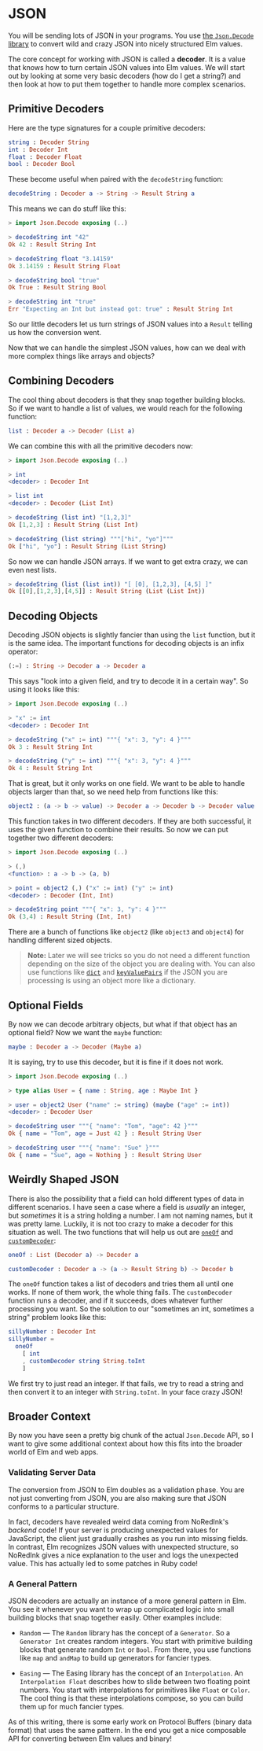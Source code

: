 # JSON

You will be sending lots of JSON in your programs. You use [the `Json.Decode` library](http://package.elm-lang.org/packages/elm-lang/core/latest/Json-Decode) to convert wild and crazy JSON into nicely structured Elm values.

The core concept for working with JSON is called a **decoder**. It is a value that knows how to turn certain JSON values into Elm values. We will start out by looking at some very basic decoders (how do I get a string?) and then look at how to put them together to handle more complex scenarios.


## Primitive Decoders

Here are the type signatures for a couple primitive decoders:

```elm
string : Decoder String
int : Decoder Int
float : Decoder Float
bool : Decoder Bool
```

These become useful when paired with the `decodeString` function:

```elm
decodeString : Decoder a -> String -> Result String a
```

This means we can do stuff like this:

```elm
> import Json.Decode exposing (..)

> decodeString int "42"
Ok 42 : Result String Int

> decodeString float "3.14159"
Ok 3.14159 : Result String Float

> decodeString bool "true"
Ok True : Result String Bool

> decodeString int "true"
Err "Expecting an Int but instead got: true" : Result String Int
```

So our little decoders let us turn strings of JSON values into a `Result` telling us how the conversion went.

Now that we can handle the simplest JSON values, how can we deal with more complex things like arrays and objects?


## Combining Decoders

The cool thing about decoders is that they snap together building blocks. So if we want to handle a list of values, we would reach for the following function:

```elm
list : Decoder a -> Decoder (List a)
```

We can combine this with all the primitive decoders now:

```elm
> import Json.Decode exposing (..)

> int
<decoder> : Decoder Int

> list int
<decoder> : Decoder (List Int)

> decodeString (list int) "[1,2,3]"
Ok [1,2,3] : Result String (List Int)

> decodeString (list string) """["hi", "yo"]"""
Ok ["hi", "yo"] : Result String (List String)
```

So now we can handle JSON arrays. If we want to get extra crazy, we can even nest lists.

```elm
> decodeString (list (list int)) "[ [0], [1,2,3], [4,5] ]"
Ok [[0],[1,2,3],[4,5]] : Result String (List (List Int))
```


## Decoding Objects

Decoding JSON objects is slightly fancier than using the `list` function, but it is the same idea. The important functions for decoding objects is an infix operator:

```elm
(:=) : String -> Decoder a -> Decoder a
```

This says "look into a given field, and try to decode it in a certain way". So using it looks like this:

```elm
> import Json.Decode exposing (..)

> "x" := int
<decoder> : Decoder Int

> decodeString ("x" := int) """{ "x": 3, "y": 4 }"""
Ok 3 : Result String Int

> decodeString ("y" := int) """{ "x": 3, "y": 4 }"""
Ok 4 : Result String Int
```

That is great, but it only works on one field. We want to be able to handle objects larger than that, so we need help from functions like this:

```elm
object2 : (a -> b -> value) -> Decoder a -> Decoder b -> Decoder value
```

This function takes in two different decoders. If they are both successful, it uses the given function to combine their results. So now we can put together two different decoders:

```elm
> import Json.Decode exposing (..)

> (,)
<function> : a -> b -> (a, b)

> point = object2 (,) ("x" := int) ("y" := int)
<decoder> : Decoder (Int, Int)

> decodeString point """{ "x": 3, "y": 4 }"""
Ok (3,4) : Result String (Int, Int)
```

There are a bunch of functions like `object2` (like `object3` and `object4`) for handling different sized objects.

> **Note:** Later we will see tricks so you do not need a different function depending on the size of the object you are dealing with. You can also use functions like [`dict`](http://package.elm-lang.org/packages/elm-lang/core/latest/Json-Decode#dict) and [`keyValuePairs`](http://package.elm-lang.org/packages/elm-lang/core/latest/Json-Decode#keyValuePairs) if the JSON you are processing is using an object more like a dictionary. 

## Optional Fields

By now we can decode arbitrary objects, but what if that object has an optional field? Now we want the `maybe` function:

```elm
maybe : Decoder a -> Decoder (Maybe a)
```

It is saying, try to use this decoder, but it is fine if it does not work.

```elm
> import Json.Decode exposing (..)

> type alias User = { name : String, age : Maybe Int }

> user = object2 User ("name" := string) (maybe ("age" := int))
<decoder> : Decoder User

> decodeString user """{ "name": "Tom", "age": 42 }"""
Ok { name = "Tom", age = Just 42 } : Result String User

> decodeString user """{ "name": "Sue" }"""
Ok { name = "Sue", age = Nothing } : Result String User
```

## Weirdly Shaped JSON

There is also the possibility that a field can hold different types of data in different scenarios. I have seen a case where a field is *usually* an integer, but *sometimes* it is a string holding a number. I am not naming names, but it was pretty lame. Luckily, it is not too crazy to make a decoder for this situation as well. The two functions that will help us out are [`oneOf`](http://package.elm-lang.org/packages/elm-lang/core/latest/Json-Decode#oneOf) and [`customDecoder`](http://package.elm-lang.org/packages/elm-lang/core/latest/Json-Decode#customDecoder):

```elm
oneOf : List (Decoder a) -> Decoder a

customDecoder : Decoder a -> (a -> Result String b) -> Decoder b
```

The `oneOf` function takes a list of decoders and tries them all until one works. If none of them work, the whole thing fails. The `customDecoder` function runs a decoder, and if it succeeds, does whatever further processing you want. So the solution to our "sometimes an int, sometimes a string" problem looks like this:

```elm
sillyNumber : Decoder Int
sillyNumber =
  oneOf
    [ int
    , customDecoder string String.toInt
    ]
```

We first try to just read an integer. If that fails, we try to read a string and then convert it to an integer with `String.toInt`. In your face crazy JSON!


## Broader Context

By now you have seen a pretty big chunk of the actual `Json.Decode` API, so I want to give some additional context about how this fits into the broader world of Elm and web apps.

### Validating Server Data

The conversion from JSON to Elm doubles as a validation phase. You are not just converting from JSON, you are also making sure that JSON conforms to a particular structure.

In fact, decoders have revealed weird data coming from NoRedInk's *backend* code! If your server is producing unexpected values for JavaScript, the client just gradually crashes as you run into missing fields. In contrast, Elm recognizes JSON values with unexpected structure, so NoRedInk gives a nice explanation to the user and logs the unexpected value. This has actually led to some patches in Ruby code!

### A General Pattern

JSON decoders are actually an instance of a more general pattern in Elm. You see it whenever you want to wrap up complicated logic into small building blocks that snap together easily. Other examples include:
 
  - `Random` &mdash; The `Random` library has the concept of a `Generator`. So a `Generator Int` creates random integers. You start with primitive building blocks that generate random `Int` or `Bool`. From there, you use functions like `map` and `andMap` to build up generators for fancier types.

  - `Easing` &mdash; The Easing library has the concept of an `Interpolation`. An `Interpolation Float` describes how to slide between two floating point numbers. You start with interpolations for primitives like `Float` or `Color`. The cool thing is that these interpolations compose, so you can build them up for much fancier types.
 
As of this writing, there is some early work on Protocol Buffers (binary data format) that uses the same pattern. In the end you get a nice composable API for converting between Elm values and binary!
